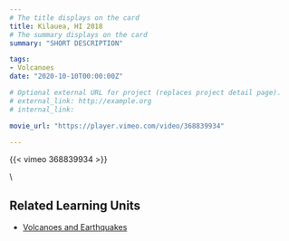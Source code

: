 ```yaml
---
# The title displays on the card
title: Kilauea, HI 2018
# The summary displays on the card
summary: "SHORT DESCRIPTION"

tags:
- Volcanoes
date: "2020-10-10T00:00:00Z"

# Optional external URL for project (replaces project detail page).
# external_link: http://example.org
# internal_link:

movie_url: "https://player.vimeo.com/video/368839934"

---
```


{{< vimeo 368839934 >}}

\

## Related Learning Units
* [Volcanoes and Earthquakes](../../learningunits/3_volcanoesandeqs/)
